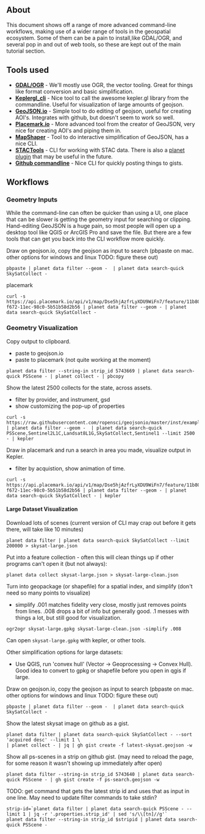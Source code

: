 ## About

This document shows off a range of more advanced command-line workflows, making use of a wider range
of tools in the geospatial ecosystem. Some of them can be a pain to install,like GDAL/OGR, and 
several pop in and out of web tools, so these are kept out of the main tutorial section. 

## Tools used

* **[GDAL/OGR](https://gdal.org)** - We'll mostly use OGR, the vector tooling. 
Great for things like format conversion and basic simplification.
* **[Keplergl_cli](https://github.com/kylebarron/keplergl_cli#usage)** - Nice tool to call the
awesome kepler.gl library from the commandline. Useful for visualization of large amounts of 
geojson.
* **[GeoJSON.io](https://geojson.io/)** - Simple tool to do editing of geojson, useful for creating
AOI's. Integrates with github, but doesn't seem to work so well.
* **[Placemark.io](https://placemark.io)** - More advanced tool from the creator of GeoJSON, very
nice for creating AOI's and piping them in. 
* **[MapShaper](https://github.com/mbloch/mapshaper)** - Tool to do interactive simplification of
GeoJSON, has a nice CLI.
* **[STACTools](https://github.com/stac-utils/stactools)** - CLI for working with STAC data. There
is also a [planet plugin](https://github.com/stactools-packages/planet) that may be useful in the
future.
* **[Github commandline](https://cli.github.com/)** - Nice CLI for quickly posting things to gists.

## Workflows

### Geometry Inputs

While the command-line can often be quicker than using a UI, one place that can be slower is 
getting the geometry input for searching or clipping. Hand-editing GeoJSON is a huge pain, so most
people will open up a desktop tool like QGIS or ArcGIS Pro and save the file. But there are a few 
tools that can get you back into the CLI workflow more quickly.

Draw on geojson.io, copy the geojson as input to search
(pbpaste on mac. other options for windows and linux TODO: figure these out)

```console
pbpaste | planet data filter --geom -  | planet data search-quick SkySatCollect -
```

placemark

```console
curl -s https://api.placemark.io/api/v1/map/Dse5hjAzfrLyXDU9WiFn7/feature/11b80520-f672-11ec-98c0-5b51b58d2b56 | planet data filter --geom - | planet data search-quick SkySatCollect -
```

### Geometry Visualization


Copy output to clipboard.
 - paste to geojson.io
 - paste to placemark (not quite working at the moment)

```console
planet data filter --string-in strip_id 5743669 | planet data search-quick PSScene - | planet collect - | pbcopy
```

Show the latest 2500 collects for the state, across assets.
  - filter by provider, and instrument, gsd
  - show customizing the pop-up of properties

```console
curl -s https://raw.githubusercontent.com/ropensci/geojsonio/master/inst/examples/california.geojson | planet data filter --geom -  | planet data search-quick PSScene,Sentinel2L1C,Landsat8L1G,SkySatCollect,Sentinel1 --limit 2500 - | kepler
```

Draw in placemark and run a search in area you made, visualize output in Kepler.
 - filter by acquistion, show animation of time.

```console
curl -s https://api.placemark.io/api/v1/map/Dse5hjAzfrLyXDU9WiFn7/feature/11b80520-f672-11ec-98c0-5b51b58d2b56 | planet data filter --geom - | planet data search-quick SkySatCollect - | kepler
```



#### Large Dataset Visualization

Download lots of scenes (current version of CLI may crap out before it gets there, will take like 10 minutes)

```console
planet data filter | planet data search-quick SkySatCollect --limit 200000 > skysat-large.json
```

Put into a feature collection - often this will clean things up if other programs can't open it (but not always):

```console
planet data collect skysat-large.json > skysat-large-clean.json
```

Turn into geopackage (or shapefile) for a spatial index, and simplify (don't need so many points to visualize)
 - simplify .001 matches fidelity very close, mostly just removes points from lines. .008 drops a bit of info but generally good. .1 
   messes with things a lot, but still good for visualization.

```console
ogr2ogr skysat-large.gpkg skysat-large-clean.json -simplify .008
```

Can open `skysat-large.gpkg` with kepler, or other tools. 

Other simplification options for large datasets:
 
* Use QGIS, run 'convex hull' (Vector -> Geoprocessing -> Convex Hull). Good idea to convert to gpkg or shapefile before you open in qgis if large.

Draw on geojson.io, copy the geojson as input to search
(pbpaste on mac. other options for windows and linux TODO: figure these out)

```console
pbpaste | planet data filter --geom -  | planet data search-quick SkySatCollect -
```


Show the latest skysat image on github as a gist.

```console
planet data filter | planet data search-quick SkySatCollect - --sort 'acquired desc' --limit 1 \
| planet collect - | jq | gh gist create -f latest-skysat.geojson -w
```

Show all ps-scenes in a strip on github gist.
(may need to reload the page, for some reason it wasn't showing up immediately after open)

```console
planet data filter --string-in strip_id 5743640 | planet data search-quick PSScene - | gh gist create -f ps-search.geojson -w
```

TODO: get command that gets the latest strip id and uses that as input in one line. May need to update filter commands to take stdin?

```console
strip-id=`planet data filter | planet data search-quick PSScene - --limit 1 | jq -r '.properties.strip_id' | sed 's/\\[tn]//g'`
planet data filter --string-in strip_id $stripid | planet data search-quick PSScene -
```



```console

```

```console

```
```console

```

```console

```

